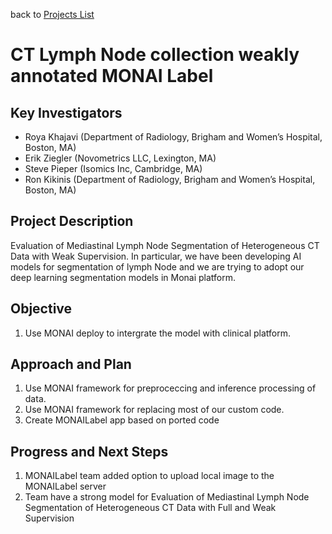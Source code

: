 back to [Projects List](../../README.md#ProjectsList)

# CT Lymph Node collection weakly annotated MONAI Label

## Key Investigators
- Roya Khajavi (Department of Radiology, Brigham and Women’s Hospital, Boston, MA)
- Erik Ziegler (Novometrics LLC, Lexington, MA)
- Steve Pieper (Isomics Inc, Cambridge, MA)
- Ron Kikinis (Department of Radiology, Brigham and Women’s Hospital, Boston, MA)

## Project Description

Evaluation of Mediastinal Lymph Node Segmentation of Heterogeneous CT Data with Weak Supervision. In particular, 
we have been developing AI models for segmentation of lymph Node and we are trying to adopt our deep learning segmentation models in Monai platform.

## Objective

1. Use MONAI deploy to intergrate the model with clinical platform.

## Approach and Plan

1. Use MONAI framework for preproceccing and inference processing of data.
1. Use MONAI framework for replacing most of our custom code.
1. Create MONAILabel app based on ported code

## Progress and Next Steps

1. MONAILabel team added option to upload local image to the MONAILabel server
1. Team have a strong model for Evaluation of Mediastinal Lymph Node Segmentation of Heterogeneous CT Data with Full and Weak Supervision

